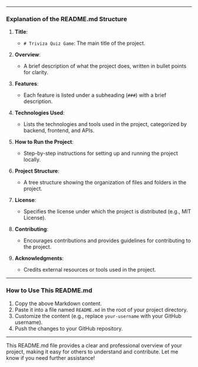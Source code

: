 
---

### Explanation of the README.md Structure

1. **Title**:
   - `# Triviza Quiz Game`: The main title of the project.

2. **Overview**:
   - A brief description of what the project does, written in bullet points for clarity.

3. **Features**:
   - Each feature is listed under a subheading (`###`) with a brief description.

4. **Technologies Used**:
   - Lists the technologies and tools used in the project, categorized by backend, frontend, and APIs.

5. **How to Run the Project**:
   - Step-by-step instructions for setting up and running the project locally.

6. **Project Structure**:
   - A tree structure showing the organization of files and folders in the project.

7. **License**:
   - Specifies the license under which the project is distributed (e.g., MIT License).

8. **Contributing**:
   - Encourages contributions and provides guidelines for contributing to the project.

9. **Acknowledgments**:
   - Credits external resources or tools used in the project.

---

### How to Use This README.md

1. Copy the above Markdown content.
2. Paste it into a file named `README.md` in the root of your project directory.
3. Customize the content (e.g., replace `your-username` with your GitHub username).
4. Push the changes to your GitHub repository.

---

This README.md file provides a clear and professional overview of your project, making it easy for others to understand and contribute. Let me know if you need further assistance!
